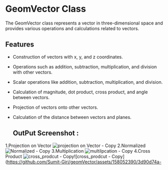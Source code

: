 # GeomVector Class
 
The GeomVector class represents a vector in three-dimensional space and provides various operations and calculations related to vectors.
 
## Features
 
- Construction of vectors with x, y, and z coordinates.
- Operations such as addition, subtraction, multiplication, and division with other vectors.
- Scalar operations like addition, subtraction, multiplication, and division.
- Calculation of magnitude, dot product, cross product, and angle between vectors.
- Projection of vectors onto other vectors.
- Calculation of the distance between vectors and planes.
 

  ## OutPut Screenshot :
1.Projection on Vector
![projection on Vector - Copy](https://github.com/Sumit-Giri/geomVector/assets/158052390/4b790557-a11b-4eb6-821a-c655913cbddc)
2.Normalized
![Normalized - Copy](https://github.com/Sumit-Giri/geomVector/assets/158052390/05d4f639-4b86-4a90-b51b-843dcfa40310)
3.Multiplication
![multilpcation - Copy](https://github.com/Sumit-Giri/geomVector/assets/158052390/ba1954cd-8cc1-4e47-a632-07f54a2a90c6)
4.Cross Product
![cross_prodcut - Copy](https://github.com/Sumit-Giri/geomVector/assets/158052390/d0c46671-caa2-4772-b53f-5aee905df87f)![cross_prodcut - Copy](https://github.com/Sumit-Giri/geomVector/assets/158052390/3d90d74a-

  
